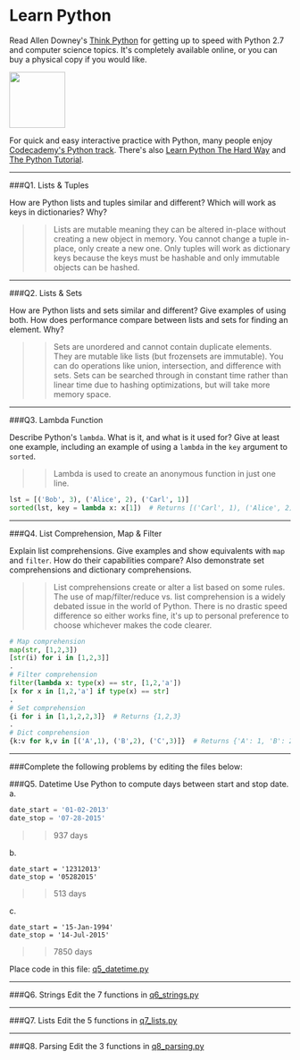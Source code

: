 # Learn Python

Read Allen Downey's [Think Python](http://www.greenteapress.com/thinkpython/) for getting up to speed with Python 2.7 and computer science topics. It's completely available online, or you can buy a physical copy if you would like.

<a href="http://www.greenteapress.com/thinkpython/"><img src="img/think_python.png" style="width: 100px;" target="_blank"></a>

For quick and easy interactive practice with Python, many people enjoy [Codecademy's Python track](http://www.codecademy.com/en/tracks/python). There's also [Learn Python The Hard Way](http://learnpythonthehardway.org/book/) and [The Python Tutorial](https://docs.python.org/2/tutorial/).

---

###Q1. Lists &amp; Tuples

How are Python lists and tuples similar and different? Which will work as keys in dictionaries? Why?

>> Lists are mutable meaning they can be altered in-place without creating a new object in memory. You cannot change a tuple in-place, only create a new one. Only tuples will work as dictionary keys because the keys must be hashable and only immutable objects can be hashed.  

---

###Q2. Lists &amp; Sets

How are Python lists and sets similar and different? Give examples of using both. How does performance compare between lists and sets for finding an element. Why?

>> Sets are unordered and cannot contain duplicate elements. They are mutable like lists (but frozensets are immutable). You can do operations like union, intersection, and difference with sets. Sets can be searched through in constant time rather than linear time due to hashing optimizations, but will take more memory space. 

---

###Q3. Lambda Function

Describe Python's `lambda`. What is it, and what is it used for? Give at least one example, including an example of using a `lambda` in the `key` argument to `sorted`.

>> Lambda is used to create an anonymous function in just one line.  
```python
lst = [('Bob', 3), ('Alice', 2), ('Carl', 1)]
sorted(lst, key = lambda x: x[1])  # Returns [('Carl', 1), ('Alice', 2), ('Bob', 3)]
```

---

###Q4. List Comprehension, Map &amp; Filter

Explain list comprehensions. Give examples and show equivalents with `map` and `filter`. How do their capabilities compare? Also demonstrate set comprehensions and dictionary comprehensions.

>> List comprehensions create or alter a list based on some rules. The use of map/filter/reduce vs. list comprehension is a widely debated issue in the world of Python. There is no drastic speed difference so either works fine, it's up to personal preference to choose whichever makes the code clearer.  
```python
# Map comprehension
map(str, [1,2,3])
[str(i) for i in [1,2,3]]
.
# Filter comprehension
filter(lambda x: type(x) == str, [1,2,'a'])
[x for x in [1,2,'a'] if type(x) == str]
.
# Set comprehension
{i for i in [1,1,2,2,3]}  # Returns {1,2,3}
.
# Dict comprehension
{k:v for k,v in [('A',1), ('B',2), ('C',3)]}  # Returns {'A': 1, 'B': 2, 'C': 3}
```

---

###Complete the following problems by editing the files below:

###Q5. Datetime
Use Python to compute days between start and stop date.   
a.  

```python
date_start = '01-02-2013'    
date_stop = '07-28-2015'
```

>> 937 days

b.  
```
date_start = '12312013'  
date_stop = '05282015'  
```

>> 513 days 

c.  
```
date_start = '15-Jan-1994'      
date_stop = '14-Jul-2015'  
```

>> 7850 days

Place code in this file: [q5_datetime.py](python/q5_datetime.py)

---

###Q6. Strings
Edit the 7 functions in [q6_strings.py](python/q6_strings.py)

---

###Q7. Lists
Edit the 5 functions in [q7_lists.py](python/q7_lists.py)

---

###Q8. Parsing
Edit the 3 functions in [q8_parsing.py](python/q8_parsing.py)





